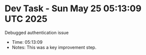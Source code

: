 # Dev Task - Sun May 25 05:13:09 UTC 2025
Debugged authentication issue
- Time: 05:13:09
- Notes: This was a key improvement step.
